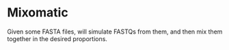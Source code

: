 # Mixomatic

Given some FASTA files, will simulate FASTQs from them, and then mix them together in the desired proportions.
